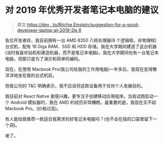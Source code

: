# 对 2019 年优秀开发者笔记本电脑的建议

> 原文:[https://dev . to/Ritchie Einstein/suggestion-for-a-good-developer-laptop-at-2019-2le 8](https://dev.to/ritchieeinstein/suggestion-for-a-good-developer-laptop-at-2019-2le8)

各位开发者好。我目前拥有一台 AMD 8350 八核处理器(8 个逻辑核，非物理核)台式机，配有 16 Gigs RAM、SSD 和 HDD 存储。我在大学期间建造了这台机器(当时我喜欢钻机和建造机器，而不是笔记本电脑)。我在大学期间也有一台笔记本电脑，但那只是为了演示和简单的编码。

现在，在使用 Macbook Pro(我公司给我的工作用电脑)一年多后，我现在变得懒洋洋地坐在我的台式机前。

但我公司的 T&C 明确表示，我不应该将这款设备用于任何个人发展目的。

我目前对 React Native 更感兴趣，更专注于创建移动应用程序。当我试图启动一个 Android 模拟器时，我在 AMD 的经历非常糟糕。最重要的是，我现在买不起 Macbook Pro。(价格过高)。

有人能给我推荐一款适合我需求的好笔记本电脑吗？(也不会在我的口袋里留下一个洞)。

谢了。